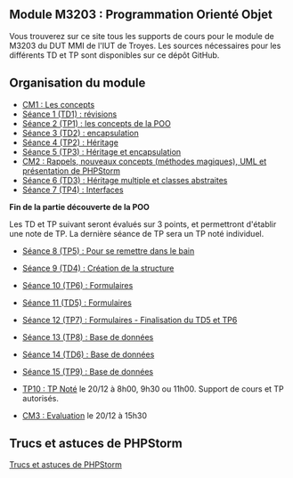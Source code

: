 ## Module M3203 : Programmation Orienté Objet

Vous trouverez sur ce site tous les supports de cours pour le module de M3203 du DUT MMI de l'IUT de Troyes. Les sources nécessaires pour les différents TD et TP sont disponibles sur ce dépôt GitHub.

## Organisation du module

* [CM1 : Les concepts](CM1_M3203_POO_1617.pptx)
* [Séance 1 (TD1) : révisions](seance1/sujet.md)
* [Séance 2 (TP1) : les concepts de la POO](seance2/sujet.md)
* [Séance 3 (TD2) : encapsulation](seance3/sujet.md)
* [Séance 4 (TP2) : Héritage](seance4/sujet.md)
* [Séance 5 (TP3) : Héritage et encapsulation](seance5/sujet.md)
* [CM2 : Rappels, nouveaux concepts (méthodes magiques), UML et présentation de PHPStorm](CM2_M3203_POO_1718.pptx)
* [Séance 6 (TD3) : Héritage multiple et classes abstraites](seance6/sujet.md)
* [Séance 7 (TP4) : Interfaces](seance7/sujet.md)

**Fin de la partie découverte de la POO**

Les TD et TP suivant seront évalués sur 3 points, et permettront d'établir une note de TP. La dernière séance de TP sera un TP noté individuel.

* [Séance 8 (TP5) : Pour se remettre dans le bain](seance8/sujet.md)

* [Séance 9 (TD4) : Création de la structure](seance9/sujet.md)
* [Séance 10 (TP6) : Formulaires](seance10/sujet.md)
* [Séance 11 (TD5) : Formulaires](seance11/sujet.md)
* [Séance 12 (TP7) : Formulaires - Finalisation du TD5 et TP6](seance12/sujet.md)
* [Séance 13 (TP8) : Base de données](seance13/sujet.md)
* [Séance 14 (TD6) : Base de données](seance14/sujet.md)
* [Séance 15 (TP9) : Base de données](seance15/sujet.md)
* [TP10 : TP Noté](seance16/sujet.md) le 20/12 à 8h00, 9h30 ou 11h00. Support de cours et TP autorisés.
* [CM3 : Evaluation](cm3/sujet.md) le 20/12 à 15h30

## Trucs et astuces de PHPStorm

[Trucs et astuces de PHPStorm](phpstorm/readme.md)



